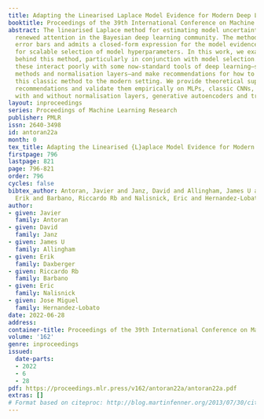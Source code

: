 ```yaml
---
title: Adapting the Linearised Laplace Model Evidence for Modern Deep Learning
booktitle: Proceedings of the 39th International Conference on Machine Learning
abstract: The linearised Laplace method for estimating model uncertainty has received
  renewed attention in the Bayesian deep learning community. The method provides reliable
  error bars and admits a closed-form expression for the model evidence, allowing
  for scalable selection of model hyperparameters. In this work, we examine the assumptions
  behind this method, particularly in conjunction with model selection. We show that
  these interact poorly with some now-standard tools of deep learning–stochastic approximation
  methods and normalisation layers–and make recommendations for how to better adapt
  this classic method to the modern setting. We provide theoretical support for our
  recommendations and validate them empirically on MLPs, classic CNNs, residual networks
  with and without normalisation layers, generative autoencoders and transformers.
layout: inproceedings
series: Proceedings of Machine Learning Research
publisher: PMLR
issn: 2640-3498
id: antoran22a
month: 0
tex_title: Adapting the Linearised {L}aplace Model Evidence for Modern Deep Learning
firstpage: 796
lastpage: 821
page: 796-821
order: 796
cycles: false
bibtex_author: Antoran, Javier and Janz, David and Allingham, James U and Daxberger,
  Erik and Barbano, Riccardo Rb and Nalisnick, Eric and Hernandez-Lobato, Jose Miguel
author:
- given: Javier
  family: Antoran
- given: David
  family: Janz
- given: James U
  family: Allingham
- given: Erik
  family: Daxberger
- given: Riccardo Rb
  family: Barbano
- given: Eric
  family: Nalisnick
- given: Jose Miguel
  family: Hernandez-Lobato
date: 2022-06-28
address:
container-title: Proceedings of the 39th International Conference on Machine Learning
volume: '162'
genre: inproceedings
issued:
  date-parts:
  - 2022
  - 6
  - 28
pdf: https://proceedings.mlr.press/v162/antoran22a/antoran22a.pdf
extras: []
# Format based on citeproc: http://blog.martinfenner.org/2013/07/30/citeproc-yaml-for-bibliographies/
---
```

